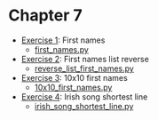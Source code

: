 # Chapter 7
- [Exercise 1](/C7/EX1): First names
    - [first_names.py](/C7/EX1/first_names.py)
- [Exercise 2](/C7/EX2): First names list reverse
    - [reverse_list_first_names.py](/C7/EX2/reverse_list_first_names.py)
- [Exercise 3](/C7/EX3): 10x10 first names
    - [10x10_first_names.py](/C7/EX3/10x10_first_names.py)
- [Exercise 4](/C7/EX4): Irish song shortest line
    - [irish_song_shortest_line.py](/C7/EX4/irish_song_shortest_line.py)